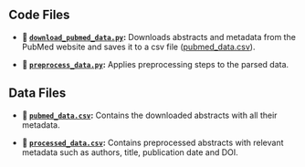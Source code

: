 ## Code Files

- **📄 [`download_pubmed_data.py`](download_pubmed_data.py):** Downloads abstracts and metadata from the PubMed website and saves it to a csv file ([pubmed_data.csv](pubmed_data.csv)).

- **📄 [`preprocess_data.py`](preprocess_data.py):** Applies preprocessing steps to the parsed data.


## Data Files

- **💽 [`pubmed_data.csv`](pubmed_data.csv):** Contains the downloaded abstracts with all their metadata.

- **💽 [`processed_data.csv`](processed_data.csv):** Contains preprocessed abstracts with relevant metadata such as authors, title, publication date and DOI.
